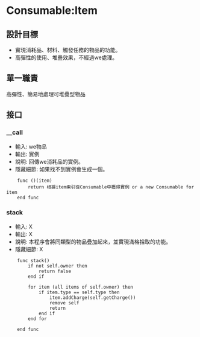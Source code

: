 # Consumable:Item

## 設計目標
- 實現消耗品、材料、觸發任務的物品的功能。
- 高彈性的使用、堆疊效果，不經過we處理。

## 單一職責
高彈性、簡易地處理可堆疊型物品

## 接口

### __call
- 輸入: we物品
- 輸出: 實例
- 說明: 回傳we消耗品的實例。
- 隱藏細節: 如果找不到實例會生成一個。
```
    func ()(item)
        return 根據item索引從Consumable中獲得實例 or a new Consumable for item
    end func
```

### stack
- 輸入: X
- 輸出: X
- 說明: 本程序會將同類型的物品疊加起來，並實現滿格拾取的功能。
- 隱藏細節: X
```
    func stack()
        if not self.owner then
            return false
        end if

        for item (all items of self.owner) then
            if item.type == self.type then
                item.addCharge(self.getCharge())
                remove self
                return
            end if
        end for

    end func
```
